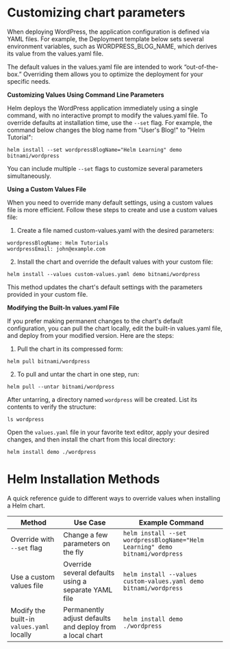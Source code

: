 # Customizing chart parameters

When deploying WordPress, the application configuration is defined via YAML files. For example, the Deployment template below sets several environment variables, such as WORDPRESS_BLOG_NAME, which derives its value from the values.yaml file.

The default values in the values.yaml file are intended to work “out-of-the-box.” Overriding them allows you to optimize the deployment for your specific needs.

**Customizing Values Using Command Line Parameters**

Helm deploys the WordPress application immediately using a single command, with no interactive prompt to modify the values.yaml file. To override defaults at installation time, use the ```--set``` flag. For example, the command below changes the blog name from "User's Blog!" to "Helm Tutorial":

```helm install --set wordpressBlogName="Helm Learning" demo bitnami/wordpress```

You can include multiple ```--set``` flags to customize several parameters simultaneously.

**Using a Custom Values File**

When you need to override many default settings, using a custom values file is more efficient. Follow these steps to create and use a custom values file:

1. Create a file named custom-values.yaml with the desired parameters:

```
wordpressBlogName: Helm Tutorials
wordpressEmail: john@example.com
```

2. Install the chart and override the default values with your custom file:

```
helm install --values custom-values.yaml demo bitnami/wordpress
```

This method updates the chart's default settings with the parameters provided in your custom file.

**Modifying the Built-In values.yaml File**

If you prefer making permanent changes to the chart's default configuration, you can pull the chart locally, edit the built-in values.yaml file, and deploy from your modified version. Here are the steps:

1. Pull the chart in its compressed form:

```
helm pull bitnami/wordpress
```

2. To pull and untar the chart in one step, run:

```
helm pull --untar bitnami/wordpress
```

After untarring, a directory named ```wordpress``` will be created. List its contents to verify the structure:

```ls wordpress```

Open the ```values.yaml``` file in your favorite text editor, apply your desired changes, and then install the chart from this local directory:

```helm install demo ./wordpress```


# Helm Installation Methods

A quick reference guide to different ways to override values when installing a Helm chart.

| Method                           | Use Case                                              | Example Command                                                                 |
|----------------------------------|--------------------------------------------------------|----------------------------------------------------------------------------------|
| Override with `--set` flag   | Change a few parameters on the fly                    | `helm install --set wordpressBlogName="Helm Learning" demo bitnami/wordpress`  |
| Use a custom values file     | Override several defaults using a separate YAML file  | `helm install --values custom-values.yaml demo bitnami/wordpress`         |
| Modify the built-in `values.yaml` locally | Permanently adjust defaults and deploy from a local chart | `helm install demo ./wordpress`                                           |

